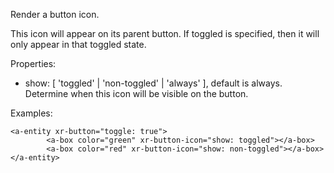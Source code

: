 Render a button icon.

This icon will appear on its parent button.
If toggled is specified, then it will only appear in that toggled state.

Properties:

- show: [ 'toggled' | 'non-toggled' | 'always' ], default is always. Determine when this icon will be visible on the button.

Examples:

```
<a-entity xr-button="toggle: true">
        <a-box color="green" xr-button-icon="show: toggled"></a-box>
        <a-box color="red" xr-button-icon="show: non-toggled"></a-box>
</a-entity>
```

